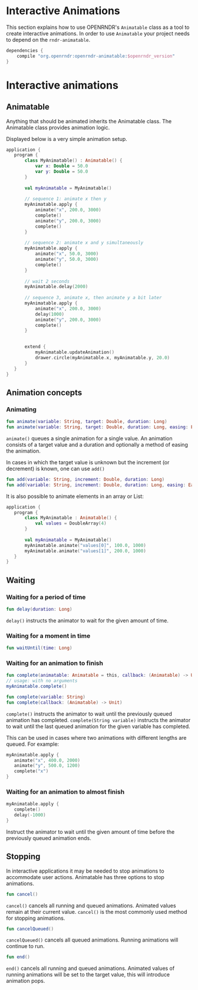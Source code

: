  
 # Interactive Animations

This section explains how to use OPENRNDR's `Animatable` class as a tool to create interactive animations.
In order to use `Animatable` your project needs to depend on the `rndr-animatable`.

```gradle
dependencies {
    compile "org.openrndr:openrndr-animatable:$openrndr_version"
}
``` 
 
 # Interactive animations

## Animatable

Anything that should be animated inherits the Animatable class. The Animatable class provides animation logic.

Displayed below is a very simple animation setup. 
 
 ```kotlin
application {
    program {
        class MyAnimatable() : Animatable() {
            var x: Double = 50.0
            var y: Double = 50.0
        }
        
        val myAnimatable = MyAnimatable()
        
        // sequence 1: animate x then y
        myAnimatable.apply {
            animate("x", 200.0, 3000)
            complete()
            animate("y", 200.0, 3000)
            complete()
        }
        
        // sequence 2: animate x and y simultaneously
        myAnimatable.apply {
            animate("x", 50.0, 3000)
            animate("y", 50.0, 3000)
            complete()
        }
        
        // wait 2 seconds
        myAnimatable.delay(2000)
        
        // sequence 3, animate x, then animate y a bit later
        myAnimatable.apply {
            animate("x", 200.0, 3000)
            delay(1000)
            animate("y", 200.0, 3000)
            complete()
        }
        

        extend {
            myAnimatable.updateAnimation()
            drawer.circle(myAnimatable.x, myAnimatable.y, 20.0)
        }
    }
}
``` 
 
 ## Animation concepts
### Animating
```kotlin
fun animate(variable: String, target: Double, duration: Long)
fun animate(variable: String, target: Double, duration: Long, easing: Easing)
```

`animate()` queues a single animation for a single value. An animation consists of a target value and a duration and optionally a method of easing the animation.

In cases in which the target value is unknown but the increment (or decrement) is known, one can use `add()`

```kotlin
fun add(variable: String, increment: Double, duration: Long)
fun add(variable: String, increment: Double, duration: Long, easing: Easing)
```
It is also possible to animate elements in an array or List: 
 
 ```kotlin
application {
    program {
        class MyAnimatable : Animatable() {
            val values = DoubleArray(4)
        }
        
        val myAnimatable = MyAnimatable()
        myAnimatable.animate("values[0]", 100.0, 1000)
        myAnimatable.animate("values[1]", 200.0, 1000)
    }
}
``` 
 
 ## Waiting

### Waiting for a period of time

```kotlin
fun delay(duration: Long)
```

`delay()` instructs the animator to wait for the given amount of time.

### Waiting for a moment in time

```kotlin
fun waitUntil(time: Long)
```

### Waiting for an animation to finish

```kotlin
fun complete(animatable: Animatable = this, callback: (Animatable) -> Unit = null)
// usage: with no arguments
myAnimatable.complete()

fun complete(variable: String)
fun complete(callback: (Animatable) -> Unit)
```

`complete()` instructs the animator to wait until the previously queued animation has completed.
`complete(String variable)` instructs the animator to wait until the last queued animation for the given variable has completed.

This can be used in cases where two animations with different lengths are queued. For example: 
 
 ```kotlin
myAnimatable.apply {
    animate("x", 400.0, 2000)
    animate("y", 500.0, 1200)
    complete("x")
}
``` 
 
 ### Waiting for an animation to almost finish 
 
 ```kotlin
myAnimatable.apply {
    complete()
    delay(-1000)
}
``` 
 
 Instruct the animator to wait until the given amount of time before the previously queued animation ends. 
 
 ## Stopping

In interactive applications it may be needed to stop animations to accommodate user actions. Animatable has three options to stop animations.

```kotlin
fun cancel()
```

`cancel()` cancels all running and queued animations. Animated values remain at their current value. `cancel()` is the most commonly used method for stopping animations.

```kotlin
fun cancelQueued()
```

`cancelQueued()` cancels all queued animations. Running animations will continue to run.

```kotlin
fun end()
```

`end()` cancels all running and queued animations. Animated values of running animations will be set to the target value, this will introduce animation pops. 
